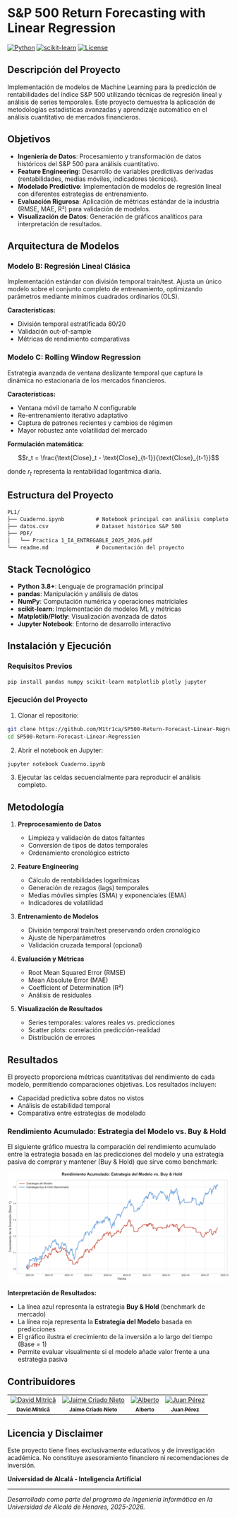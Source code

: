 # S&P 500 Return Forecasting with Linear Regression

[![Python](https://img.shields.io/badge/Python-3.8+-blue.svg)](https://www.python.org/)
[![scikit-learn](https://img.shields.io/badge/scikit--learn-ML-orange.svg)](https://scikit-learn.org/)
[![License](https://img.shields.io/badge/License-MIT-green.svg)](LICENSE)

## Descripción del Proyecto

Implementación de modelos de Machine Learning para la predicción de rentabilidades del índice S&P 500 utilizando técnicas de regresión lineal y análisis de series temporales. Este proyecto demuestra la aplicación de metodologías estadísticas avanzadas y aprendizaje automático en el análisis cuantitativo de mercados financieros.

## Objetivos

- **Ingeniería de Datos**: Procesamiento y transformación de datos históricos del S&P 500 para análisis cuantitativo.
- **Feature Engineering**: Desarrollo de variables predictivas derivadas (rentabilidades, medias móviles, indicadores técnicos).
- **Modelado Predictivo**: Implementación de modelos de regresión lineal con diferentes estrategias de entrenamiento.
- **Evaluación Rigurosa**: Aplicación de métricas estándar de la industria (RMSE, MAE, R²) para validación de modelos.
- **Visualización de Datos**: Generación de gráficos analíticos para interpretación de resultados.

## Arquitectura de Modelos

### Modelo B: Regresión Lineal Clásica
Implementación estándar con división temporal train/test. Ajusta un único modelo sobre el conjunto completo de entrenamiento, optimizando parámetros mediante mínimos cuadrados ordinarios (OLS).

**Características:**
- División temporal estratificada 80/20
- Validación out-of-sample
- Métricas de rendimiento comparativas

### Modelo C: Rolling Window Regression
Estrategia avanzada de ventana deslizante temporal que captura la dinámica no estacionaria de los mercados financieros.

**Características:**
- Ventana móvil de tamaño $N$ configurable
- Re-entrenamiento iterativo adaptativo
- Captura de patrones recientes y cambios de régimen
- Mayor robustez ante volatilidad del mercado

**Formulación matemática:**

$$r_t = \frac{\text{Close}_t - \text{Close}_{t-1}}{\text{Close}_{t-1}}$$

donde $r_t$ representa la rentabilidad logarítmica diaria.

## Estructura del Proyecto

```
PL1/
├── Cuaderno.ipynb          # Notebook principal con análisis completo
├── datos.csv               # Dataset histórico S&P 500
├── PDF/
│   └── Practica 1_IA_ENTREGABLE_2025_2026.pdf
└── readme.md               # Documentación del proyecto
```

## Stack Tecnológico

- **Python 3.8+**: Lenguaje de programación principal
- **pandas**: Manipulación y análisis de datos
- **NumPy**: Computación numérica y operaciones matriciales
- **scikit-learn**: Implementación de modelos ML y métricas
- **Matplotlib/Plotly**: Visualización avanzada de datos
- **Jupyter Notebook**: Entorno de desarrollo interactivo

## Instalación y Ejecución

### Requisitos Previos
```bash
pip install pandas numpy scikit-learn matplotlib plotly jupyter
```

### Ejecución del Proyecto
1. Clonar el repositorio:
```bash
git clone https://github.com/M1tr1ca/SP500-Return-Forecast-Linear-Regression.git
cd SP500-Return-Forecast-Linear-Regression
```

2. Abrir el notebook en Jupyter:
```bash
jupyter notebook Cuaderno.ipynb
```

3. Ejecutar las celdas secuencialmente para reproducir el análisis completo.

## Metodología

1. **Preprocesamiento de Datos**
   - Limpieza y validación de datos faltantes
   - Conversión de tipos de datos temporales
   - Ordenamiento cronológico estricto

2. **Feature Engineering**
   - Cálculo de rentabilidades logarítmicas
   - Generación de rezagos (lags) temporales
   - Medias móviles simples (SMA) y exponenciales (EMA)
   - Indicadores de volatilidad

3. **Entrenamiento de Modelos**
   - División temporal train/test preservando orden cronológico
   - Ajuste de hiperparámetros
   - Validación cruzada temporal (opcional)

4. **Evaluación y Métricas**
   - Root Mean Squared Error (RMSE)
   - Mean Absolute Error (MAE)
   - Coefficient of Determination (R²)
   - Análisis de residuales

5. **Visualización de Resultados**
   - Series temporales: valores reales vs. predicciones
   - Scatter plots: correlación predicción-realidad
   - Distribución de errores

## Resultados

El proyecto proporciona métricas cuantitativas del rendimiento de cada modelo, permitiendo comparaciones objetivas. Los resultados incluyen:
- Capacidad predictiva sobre datos no vistos
- Análisis de estabilidad temporal
- Comparativa entre estrategias de modelado

### Rendimiento Acumulado: Estrategia del Modelo vs. Buy & Hold

El siguiente gráfico muestra la comparación del rendimiento acumulado entre la estrategia basada en las predicciones del modelo y una estrategia pasiva de comprar y mantener (Buy & Hold) que sirve como benchmark:

![Rendimiento Acumulado: Estrategia del Modelo vs. Buy & Hold](./RendimientoAcumuladoEstrategiaModelovsBuyAndHold.png)

**Interpretación de Resultados:**
- La línea azul representa la estrategia **Buy & Hold** (benchmark de mercado)
- La línea roja representa la **Estrategia del Modelo** basada en predicciones
- El gráfico ilustra el crecimiento de la inversión a lo largo del tiempo (Base = 1)
- Permite evaluar visualmente si el modelo añade valor frente a una estrategia pasiva

## Contribuidores

<table>
  <tr>
    <td align="center">
      <a href="https://github.com/M1tr1ca">
        <img src="https://github.com/M1tr1ca.png" width="100px;" alt="David Mitrică"/><br />
        <sub><b>David Mitrică</b></sub>
      </a>
    </td>
    <td align="center">
      <a href="https://github.com/JaimeCN05">
        <img src="https://github.com/JaimeCN05.png" width="100px;" alt="Jaime Criado Nieto"/><br />
        <sub><b>Jaime Criado Nieto</b></sub>
      </a>
    </td>
    <td align="center">
      <a href="https://github.com/albecst">
        <img src="https://github.com/albecst.png" width="100px;" alt="Alberto"/><br />
        <sub><b>Alberto</b></sub>
      </a>
    </td>
    <td align="center">
      <a href="https://github.com/juanprzzz">
        <img src="https://github.com/juanprzzz.png" width="100px;" alt="Juan Pérez"/><br />
        <sub><b>Juan Pérez</b></sub>
      </a>
    </td>
  </tr>
</table>

## Licencia y Disclaimer

Este proyecto tiene fines exclusivamente educativos y de investigación académica. No constituye asesoramiento financiero ni recomendaciones de inversión.

**Universidad de Alcalá - Inteligencia Artificial**

---

*Desarrollado como parte del programa de Ingeniería Informática en la Universidad de Alcalá de Henares, 2025-2026.*
